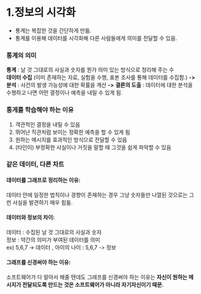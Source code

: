 # 1.정보의 시각화
- 통계는 복잡한 것을 간단하게 만듦.<br>
- 통계를 이용해 데이터를 시각화해 다른 사람들에게 의미를 전달할 수 있음.<br>

### 통계의 의미
**통계** : 날 것 그대로의 사실과 숫자를 뭔가 의미 있는 방식으로 정리해 주는 수<br>
**데이터 수집** (이미 존재하는 자료, 실험을 수행, 표본 조사를 통해 데이터를 수집함.) 
**->** 
**분석** : 사건의 발생 가능성에 대한 확률을 계산
**->** 
**결론의 도출** : 데이터에 대한 분석을 수행하고 나면 어떤 결정이나 예측을 내릴 수 있게 됨.

### 통게를 학습해야 하는 이유
1. 객관적인 결정을 내릴 수 있음
2. 뛰어난 직관처럼 보이는 정확한 예측을 할 수 있게 됨
3. 원하는 메시지를 효과적인 방식으로 전달할 수 있음
4. (타인이) 부정확한 사실이나 거짓을 말할 때 그것을 쉽게 파악할 수 있음

### 같은 데이터, 다른 차트



#### 데이터를 그래프로 정리하는 이유:
데이터 안에 일정한 법칙이나 경향이 존재하는 경우 그냥 숫자들만 나열된 것으로는 그런 사실을 발견하기 매우 힘듦.

#### 데이터와 정보의 차이:
데이터 : 수집된 날 것 그대로의 사실과 숫자 <br>
정보 : 약간의 의미가 부여된 데이터를 의미<br>
ex) 5,6,7 -> 데이터 , 아이의 나이 : 5,6,7 -> 정보

#### 그래프를 신경써야 하는 이유:
소프트웨어가 다 알아서 해줄 텐데도 그래프를 신경써야 하는 이유는 **자신이 원하는 메시지가 전달되도록 만드는 것은 소프트웨어가 아니라 자기자신이기 때문.**
